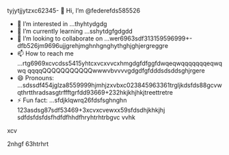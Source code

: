 tyjytjjytzxc62345- 👋 Hi, I’m @federefds585526
- 👀 I’m interested in ...thyhtydgdg
- 🌱 I’m currently learning ...sshytdgfgdgdd
- 💞️ I’m looking to collaborate on ...wer6963sdf313159596999+-dfb526jm9696ujjgrehjmghnhgnghythghjghjergreggre
- 📫 How to reach me ...rtg6969xcvcdss5415yhtcxvcxvvcxhmgdgfdfggfdwqeqwqqqqqqqeqwqwq    qqqqQQQQQQQQQQQwwwvbvvvvgdgdfgfdddsdsddsghjrgere
- 😄 Pronouns: ...sdssdf454jglza8559999hjmhjzxvbxc023845963361trgljkdsfds88gcvwqthrtthradsasgtrffftgrfdd93669+232hkjkhjhkjtreettretre
- ⚡ Fun fact: ...sfdjklqwrq26fdsfsghnghn
123asdsg87sdf53469+3xcvxcvewxx59sfdsdhjkhkjhj
  sdfdsfdsfdsfhdfdfhhdfhryhtrhtrbgvc  vvhk
<!---456115426hhggfdgfdfg
federefds/federefds is a ✨ special ✨ repository because its `README.md` (11this file) appears on your GitHub profjllil26e.fgfgfg1052
You can click the Preview link to take a look at your changes.450225
--->xcv
2nhgf
63htrhrt
